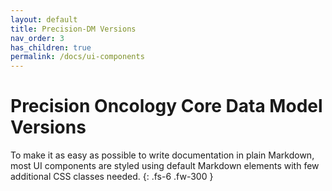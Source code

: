 ```yaml
---
layout: default
title: Precision-DM Versions
nav_order: 3
has_children: true
permalink: /docs/ui-components
---
```


# Precision Oncology Core Data Model Versions

To make it as easy as possible to write documentation in plain Markdown, most UI components are styled using default Markdown elements with few additional CSS classes needed.
{: .fs-6 .fw-300 }
